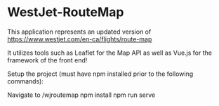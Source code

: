 # WestJet-RouteMap

This application represents an updated version of https://www.westjet.com/en-ca/flights/route-map

It utilizes tools such as Leaflet for the Map API as well as Vue.js for the framework of the front end!

Setup the project (must have npm installed prior to the following commands):

Navigate to /wjroutemap
npm install
npm run serve

